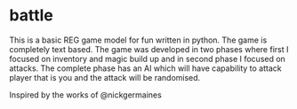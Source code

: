# battle


This is a basic REG  game model for fun written in python. The game is completely text based. 
The game was developed in two phases where first I focused on inventory and magic build up and in second phase I focused on attacks. 
The complete phase has an AI which will have capability to attack player that is you and the attack will be randomised.

Inspired by the works of @nickgermaines
